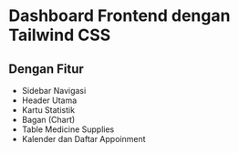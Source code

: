  # Dashboard Frontend dengan Tailwind CSS

## Dengan Fitur 
- Sidebar Navigasi
- Header Utama
- Kartu Statistik
- Bagan (Chart)
- Table Medicine Supplies
- Kalender dan Daftar Appoinment
